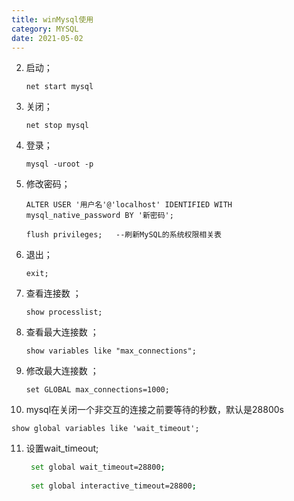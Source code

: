 ```yaml
---
title: winMysql使用
category: MYSQL
date: 2021-05-02
---
```

2. 启动；

   ```
   net start mysql
   ```

3. 关闭；

   ```
   net stop mysql
   ```

4. 登录；

   ```
   mysql -uroot -p
   ```

5. 修改密码；

   ```
   ALTER USER '用户名'@'localhost' IDENTIFIED WITH mysql_native_password BY '新密码';
   
   flush privileges;   --刷新MySQL的系统权限相关表
   ```

6. 退出；

   ```
   exit;
   ```

7. 查看连接数 ；

   ```
   show processlist; 
   ```

8. 查看最大连接数 ；

   ```
   show variables like "max_connections";
   ```

9. 修改最大连接数 ；

   ```
   set GLOBAL max_connections=1000; 
   ```

10. mysql在关闭一个非交互的连接之前要等待的秒数，默认是28800s 

   ```
   show global variables like 'wait_timeout';
   ```

11. 设置wait_timeout;

    ```bash
     set global wait_timeout=28800;
     
     set global interactive_timeout=28800;
    ```

    


